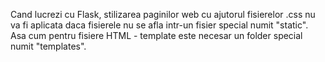 Cand lucrezi cu Flask, stilizarea paginilor web cu ajutorul fisierelor .css nu va fi aplicata daca fisierele nu se afla intr-un fisier special numit "static".
Asa cum pentru fisiere HTML - template este necesar un folder special numit "templates".